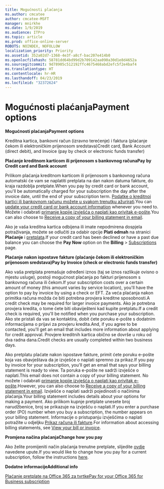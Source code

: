 ```yaml
---
title: Mogućnosti plaćanja
ms.author: cmcatee
author: cmcatee-MSFT
manager: mnirkhe
ms.date: 1/9/2019
ms.audience: ITPro
ms.topic: article
ms.prod: office-online-server
ROBOTS: NOINDEX, NOFOLLOW
localization_priority: Priority
ms.assetid: 352a02d7-1368-4e3f-a8cf-bac207e414b0
ms.openlocfilehash: 58781dd64bd99d2b709142aa090a30d1e8d4652a
ms.sourcegitcommit: 9d78905c512192ffc4675468abd2efc5f2e4baf4
ms.translationtype: HT
ms.contentlocale: hr-HR
ms.lasthandoff: 04/23/2019
ms.locfileid: "32372624"
---
```

# <a name="payment-options"></a><span data-ttu-id="c4c1e-102">Mogućnosti plaćanja</span><span class="sxs-lookup"><span data-stu-id="c4c1e-102">Payment options</span></span>

 <span data-ttu-id="c4c1e-103">**Mogućnosti plaćanja**</span><span class="sxs-lookup"><span data-stu-id="c4c1e-103">**Payment options**</span></span>
  
<span data-ttu-id="c4c1e-104">Kreditna kartica, bankovni račun (izravno terećenje) i faktura (plaćanje čekom ili elektroničkim prijenosom sredstava)</span><span class="sxs-lookup"><span data-stu-id="c4c1e-104">Credit card, Bank Account (direct debit), and Invoice (pay by check or electronic funds transfer)</span></span>
  
 <span data-ttu-id="c4c1e-105">**Plaćanje kreditnom karticom ili prijenosom s bankovnog računa**</span><span class="sxs-lookup"><span data-stu-id="c4c1e-105">**Pay by Credit card and Bank account**</span></span>
  
<span data-ttu-id="c4c1e-106">Prilikom plaćanja kreditnom karticom ili prijenosom s bankovnog računa automatski će vam se naplatiti pretplata na dan nakon datuma fakture, do kraja razdoblja pretplate.</span><span class="sxs-lookup"><span data-stu-id="c4c1e-106">When you pay by credit card or bank account, you'll be automatically charged for your subscription the day after the invoice date, until the end of your subscription term.</span></span> <span data-ttu-id="c4c1e-107">[Podatke o kreditnoj kartici ili bankovnom računu možete u svakom trenutku ažurirati](https://docs.microsoft.com/office365/admin/subscriptions-and-billing/add-update-or-remove-credit-card-or-bank-account?view=o365-worldwide).</span><span class="sxs-lookup"><span data-stu-id="c4c1e-107">You can [update your credit card or bank account information](https://docs.microsoft.com/office365/admin/subscriptions-and-billing/add-update-or-remove-credit-card-or-bank-account?view=o365-worldwide) whenever you need to.</span></span> <span data-ttu-id="c4c1e-108">Možete i odabrati [primanje kopije izvješća o naplati kao privitak e-pošte](https://docs.microsoft.com/office365/admin/subscriptions-and-billing/pay-for-your-subscription?view=o365-worldwide#receive-a-copy-of-your-billing-statement-in-email).</span><span class="sxs-lookup"><span data-stu-id="c4c1e-108">You can also choose to [Receive a copy of your billing statement in email](https://docs.microsoft.com/office365/admin/subscriptions-and-billing/pay-for-your-subscription?view=o365-worldwide#receive-a-copy-of-your-billing-statement-in-email).</span></span>
  
<span data-ttu-id="c4c1e-109">Ako je vaša kreditna kartica odbijena ili imate nepodmirena dospjela potraživanja, možete se odlučiti za odabir opcije **Plati odmah** na stranici **Plaćanje** i [pretplata](https://portal.office.com/adminportal/home#/subscriptions).</span><span class="sxs-lookup"><span data-stu-id="c4c1e-109">If your credit card has been declined or have a past due balance you can choose the **Pay Now** option on the **Billing** \> [Subscriptions](https://portal.office.com/adminportal/home#/subscriptions) page.</span></span> 
  
 <span data-ttu-id="c4c1e-110">**Plaćanje nakon ispostave fakture (plaćanje čekom ili elektroničkim prijenosom sredstava)**</span><span class="sxs-lookup"><span data-stu-id="c4c1e-110">**Pay by Invoice (check or electronic funds transfer)**</span></span>
  
<span data-ttu-id="c4c1e-111">Ako vaša pretplata premašuje određeni iznos (taj se iznos razlikuje ovisno o mjestu usluge), postoji mogućnost plaćanja po fakturi prijenosom s bankovnog računa ili čekom.</span><span class="sxs-lookup"><span data-stu-id="c4c1e-111">If your subscription costs over a certain amount of money (this amount varies by service location), you'll have the option to pay by invoice by using a check or EFT.</span></span> <span data-ttu-id="c4c1e-112">Za veća plaćanja nakon primitka računa možda će biti potrebna provjera kreditne sposobnosti.</span><span class="sxs-lookup"><span data-stu-id="c4c1e-112">A credit check may be required for larger invoice payments.</span></span> <span data-ttu-id="c4c1e-113">Ako je potrebna provjera kredita, o tome ćete biti obaviješteni kad kupite pretplatu.</span><span class="sxs-lookup"><span data-stu-id="c4c1e-113">If a credit check is required, you'll be notified when you purchase your subscription.</span></span> <span data-ttu-id="c4c1e-114">Ako ste pristali da vas se kontaktira, dobit ćete poruku e-pošte s dodatnim informacijama o prijavi za provjeru kredita.</span><span class="sxs-lookup"><span data-stu-id="c4c1e-114">And, if you agree to be contacted, you'll get an email that includes more information about applying for credit approval.</span></span> <span data-ttu-id="c4c1e-115">Provjere kreditnih kartica obično se dovrše u roku od dva radna dana.</span><span class="sxs-lookup"><span data-stu-id="c4c1e-115">Credit checks are usually completed within two business days.</span></span>
  
<span data-ttu-id="c4c1e-116">Ako pretplatu plaćate nakon ispostave fakture, primit ćete poruku e-pošte koja vas obavještava da je izvješće o naplati spremno za prikaz.</span><span class="sxs-lookup"><span data-stu-id="c4c1e-116">If you pay by invoice for your subscription, you'll get an email that says your billing statement is ready to view.</span></span> <span data-ttu-id="c4c1e-117">Ta poruka e-pošte ne sadrži izvješće o naplati.</span><span class="sxs-lookup"><span data-stu-id="c4c1e-117">This email does not contain a copy of your billing statement.</span></span> <span data-ttu-id="c4c1e-118">No možete i odabrati [primanje kopije izvješća o naplati kao privitak e-pošte](https://docs.microsoft.com/office365/admin/subscriptions-and-billing/pay-for-your-subscription?view=o365-worldwide#receive-a-copy-of-your-billing-statement-in-email).</span><span class="sxs-lookup"><span data-stu-id="c4c1e-118">However, you can also choose to [Receive a copy of your billing statement in email](https://docs.microsoft.com/office365/admin/subscriptions-and-billing/pay-for-your-subscription?view=o365-worldwide#receive-a-copy-of-your-billing-statement-in-email).</span></span> <span data-ttu-id="c4c1e-119">Izvješće o naplati sadrži pojedinosti o načinima plaćanja.</span><span class="sxs-lookup"><span data-stu-id="c4c1e-119">Your billing statement includes details about your options for making a payment.</span></span> <span data-ttu-id="c4c1e-120">Ako prilikom kupnje pretplate unesete broj narudžbenice, broj se prikazuje na izvješću o naplati.</span><span class="sxs-lookup"><span data-stu-id="c4c1e-120">If you enter a purchase order (PO) number when you buy a subscription, the number appears on your billing statement.</span></span> <span data-ttu-id="c4c1e-121">Informacije o pristupanju izvješćima o naplati potražite u odjeljku [Prikaz računa ili fakture](https://docs.microsoft.com/office365/admin/subscriptions-and-billing/view-your-bill-or-invoice?view=o365-worldwide).</span><span class="sxs-lookup"><span data-stu-id="c4c1e-121">For information about accessing billing statements, see [View your bill or invoice](https://docs.microsoft.com/office365/admin/subscriptions-and-billing/view-your-bill-or-invoice?view=o365-worldwide).</span></span>
  
 <span data-ttu-id="c4c1e-122">**Promjena načina plaćanja**</span><span class="sxs-lookup"><span data-stu-id="c4c1e-122">**Change how you pay**</span></span>
  
<span data-ttu-id="c4c1e-123">Ako želite promijeniti način plaćanja trenutne pretplate, slijedite [ovdje](https://docs.microsoft.com/office365/admin/subscriptions-and-billing/change-payment-method?view=o365-worldwide) navedene upute.</span><span class="sxs-lookup"><span data-stu-id="c4c1e-123">If you would like to change how you pay for a current subscription, follow the instructions [here](https://docs.microsoft.com/office365/admin/subscriptions-and-billing/change-payment-method?view=o365-worldwide).</span></span>
  
 <span data-ttu-id="c4c1e-124">**Dodatne informacije**</span><span class="sxs-lookup"><span data-stu-id="c4c1e-124">**Additional info**</span></span>
  
[<span data-ttu-id="c4c1e-125">Plaćanje pretplate na Office 365 za tvrtke</span><span class="sxs-lookup"><span data-stu-id="c4c1e-125">Pay for your Office 365 for Business subscription</span></span>](https://docs.microsoft.com/office365/admin/subscriptions-and-billing/pay-for-your-subscription?view=o365-worldwide)
  

